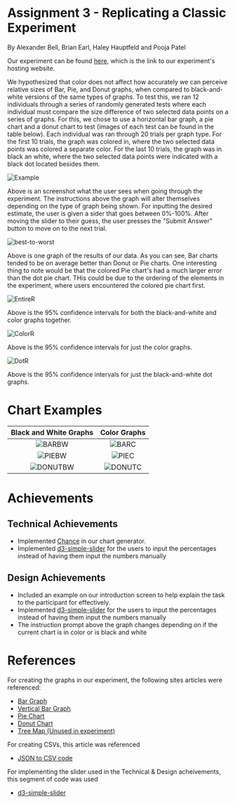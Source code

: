 Assignment 3 - Replicating a Classic Experiment  
===

By Alexander Bell, Brian Earl, Haley Hauptfeld and Pooja Patel

Our experiment can be found [here](https://480x-21c-a3.glitch.me), which is the link to our experiment's hosting website.

We hypothesized that color does not affect how accurately we can perceive relative sizes of Bar, Pie, and Donut graphs, when compared to black-and-white versions of the same types of graphs. To test this, we ran 12 individuals through a series of randomly generated tests where each individual must compare the size difference of two selected data points on a series of graphs. For this, we chose to use a horizontal bar graph, a pie chart and a donut chart to test (images of each test can be found in the table below). Each individual was ran through 20 trials per graph type. For the first 10 trials, the graph was colored in, where the two selected data points was colored a separate color.  For the last 10 trials, the graph was in black an white, where the two selected data points were indicated with a black dot located besides them. 



![Example](img/Example.PNG)



Above is an screenshot what the user sees when going through the experiment. The instructions above the graph will alter themselves depending on the type of graph being shown. For inputting the desired estimate, the user is given a sider that goes between 0%-100%. After moving the slider to their guess, the user presses the "Submit Answer" button to move on to the next trial. 

![best-to-worst](img/ChartPerformance.png)

Above is one graph of the results of our data. As you can see, Bar charts tended to be on average better than Donut or Pie charts. One interesting thing to note would be that the colored Pie chart's had a much larger error than the dot pie chart. THis could be due to the ordering of the elements in the experiment, where users encountered the colored pie chart first.

![EntireR](img/entire-data.png)

Above is the 95% confidence intervals for both the black-and-white and color graphs together.

![ColorR](img/color-data.png)

Above is the 95% confidence intervals for just the color graphs.

![DotR](img/dot-data.png)

Above is the 95% confidence intervals for just the black-and-white dot graphs.


# Chart Examples

|   Black and White Graphs    |        Color Graphs        |
| :-------------------------: | :------------------------: |
|   ![BARBW](img/BarBW.PNG)   | ![BARC](img/Capture13.png) |
|   ![PIEBW](img/PieBW.PNG)   |   ![PIEC](img/PieC.PNG)    |
| ![DONUTBW](img/DonutBW.PNG) | ![DONUTC](img/DonutC.PNG)  |





# Achievements

## **Technical Achievements**

- Implemented [Chance](https://chancejs.com/) in our chart generator.
- Implemented [d3-simple-slider](https://github.com/johnwalley/d3-simple-slider) for the users to input the percentages instead of having them input the numbers manually 

## **Design Achievements**

- Included an example on our introduction screen to help explain the task to the participant for effectively. 
-  Implemented [d3-simple-slider](https://github.com/johnwalley/d3-simple-slider) for the users to input the percentages instead of having them input the numbers manually 
- The instruction prompt above the graph changes depending on if the current chart is in color or is black and white

# References

For creating the graphs in our experiment, the following sites articles were referenced:

- [Bar Graph](https://bl.ocks.org/d3noob/bdf28027e0ce70bd132edc64f1dd7ea4)
- [Vertical Bar Graph](https://stackoverflow.com/questions/44817414/rotate-svg-in-place-using-d3-js)
- [Pie Chart](https://medium.com/codecakes/bts-d3-js-basic-pie-chart-d794f17b79bb)
- [Donut Chart](https://www.d3-graph-gallery.com/graph/donut_label.html)
- [Tree Map (Unused in experiment)](https://www.d3-graph-gallery.com/graph/treemap_basic.html)

For creating CSVs, this article was referenced

 - [JSON to CSV code](https://gist.github.com/dannypule/48418b4cd8223104c6c92e3016fc0f61)

For implementing the slider used in the Technical & Design acheivements, this segment of code was used

 - [d3-simple-slider](https://github.com/johnwalley/d3-simple-slider)
